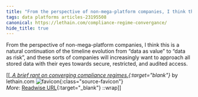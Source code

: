 ```yaml
---
title: "From the perspective of non-mega-platform companies, I think this is ..."
tags: data platforms articles-23195508
canonical: https://lethain.com/compliance-regime-convergance/
hide_title: true
---
```


From the perspective of non-mega-platform companies, I think this is a natural continuation of the timeline evolution from “data as value” to “data as risk”, and these sorts of companies will increasingly want to approach all stored data with their eyes towards secure, restricted, and audited access.


[[<cite>_[A brief rant on converging compliance regimes.](https://lethain.com/compliance-regime-convergance/){:target="_blank"}_</cite> by lethain.com ![favicon](https://s2.googleusercontent.com/s2/favicons?domain=lethain.com){:class="source-favicon"}<br>
_More_: [Readwise URL](https://readwise.io/open/454836771){:target="_blank"}
::wrap]]